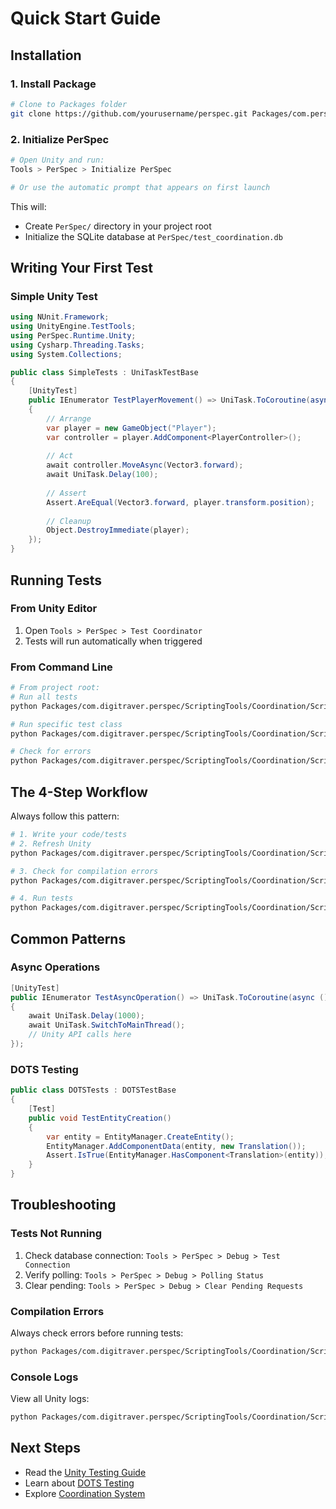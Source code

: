 # Quick Start Guide

## Installation

### 1. Install Package

```bash
# Clone to Packages folder
git clone https://github.com/yourusername/perspec.git Packages/com.perspec.framework
```

### 2. Initialize PerSpec

```bash
# Open Unity and run:
Tools > PerSpec > Initialize PerSpec

# Or use the automatic prompt that appears on first launch
```

This will:
- Create `PerSpec/` directory in your project root
- Initialize the SQLite database at `PerSpec/test_coordination.db`

## Writing Your First Test

### Simple Unity Test

```csharp
using NUnit.Framework;
using UnityEngine.TestTools;
using PerSpec.Runtime.Unity;
using Cysharp.Threading.Tasks;
using System.Collections;

public class SimpleTests : UniTaskTestBase
{
    [UnityTest]
    public IEnumerator TestPlayerMovement() => UniTask.ToCoroutine(async () =>
    {
        // Arrange
        var player = new GameObject("Player");
        var controller = player.AddComponent<PlayerController>();
        
        // Act
        await controller.MoveAsync(Vector3.forward);
        await UniTask.Delay(100);
        
        // Assert
        Assert.AreEqual(Vector3.forward, player.transform.position);
        
        // Cleanup
        Object.DestroyImmediate(player);
    });
}
```

## Running Tests

### From Unity Editor

1. Open `Tools > PerSpec > Test Coordinator`
2. Tests will run automatically when triggered

### From Command Line

```bash
# From project root:
# Run all tests
python Packages/com.digitraver.perspec/ScriptingTools/Coordination/Scripts/quick_test.py all -p edit --wait

# Run specific test class
python Packages/com.digitraver.perspec/ScriptingTools/Coordination/Scripts/quick_test.py class MyTests -p edit --wait

# Check for errors
python Packages/com.digitraver.perspec/ScriptingTools/Coordination/Scripts/quick_logs.py errors
```

## The 4-Step Workflow

Always follow this pattern:

```bash
# 1. Write your code/tests
# 2. Refresh Unity
python Packages/com.digitraver.perspec/ScriptingTools/Coordination/Scripts/quick_refresh.py full --wait

# 3. Check for compilation errors
python Packages/com.digitraver.perspec/ScriptingTools/Coordination/Scripts/quick_logs.py errors

# 4. Run tests
python Packages/com.digitraver.perspec/ScriptingTools/Coordination/Scripts/quick_test.py all -p edit --wait
```

## Common Patterns

### Async Operations

```csharp
[UnityTest]
public IEnumerator TestAsyncOperation() => UniTask.ToCoroutine(async () =>
{
    await UniTask.Delay(1000);
    await UniTask.SwitchToMainThread();
    // Unity API calls here
});
```

### DOTS Testing

```csharp
public class DOTSTests : DOTSTestBase
{
    [Test]
    public void TestEntityCreation()
    {
        var entity = EntityManager.CreateEntity();
        EntityManager.AddComponentData(entity, new Translation());
        Assert.IsTrue(EntityManager.HasComponent<Translation>(entity));
    }
}
```

## Troubleshooting

### Tests Not Running

1. Check database connection: `Tools > PerSpec > Debug > Test Connection`
2. Verify polling: `Tools > PerSpec > Debug > Polling Status`
3. Clear pending: `Tools > PerSpec > Debug > Clear Pending Requests`

### Compilation Errors

Always check errors before running tests:
```bash
python Packages/com.digitraver.perspec/ScriptingTools/Coordination/Scripts/quick_logs.py errors
```

### Console Logs

View all Unity logs:
```bash
python Packages/com.digitraver.perspec/ScriptingTools/Coordination/Scripts/quick_logs.py latest -n 50
```

## Next Steps

- Read the [Unity Testing Guide](unity-test-guide.md)
- Learn about [DOTS Testing](dots-test-guide.md)
- Explore [Coordination System](coordination-guide.md)